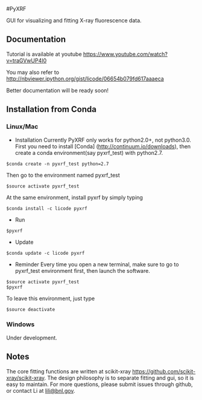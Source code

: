 #PyXRF

GUI for visualizing and fitting X-ray fluorescence data.


## Documentation

Tutorial is available at youtube https://www.youtube.com/watch?v=traGVwUP4I0  

You may also refer to http://nbviewer.ipython.org/gist/licode/06654b079fd617aaaeca

Better documentation will be ready soon!


## Installation from Conda

### Linux/Mac
- Installation
Currently PyXRF only works for python2.0+, not python3.0.
First you need to install [Conda] (http://continuum.io/downloads), then create a conda environment(say pyxrf_test) with python2.7.

```
$conda create -n pyxrf_test python=2.7
```
Then go to the environment named pyxrf_test
```
$source activate pyxrf_test
```
At the same environment, install pyxrf by simply typing
```
$conda install -c licode pyxrf
```

- Run
```
$pyxrf
```

- Update
```
$conda update -c licode pyxrf
```

- Reminder
Every time you open a new terminal, make sure to go to pyxrf_test environment first, then launch the software.
```
$source activate pyxrf_test
$pyxrf
```
To leave this environment, just type
```
$source deactivate
```


### Windows
Under development.


## Notes

The core fitting functions are written at scikit-xray https://github.com/scikit-xray/scikit-xray.
The design philosophy is to separate fitting and gui, so it is easy to maintain.
For more questions, please submit issues through github, or contact Li at lili@bnl.gov.
